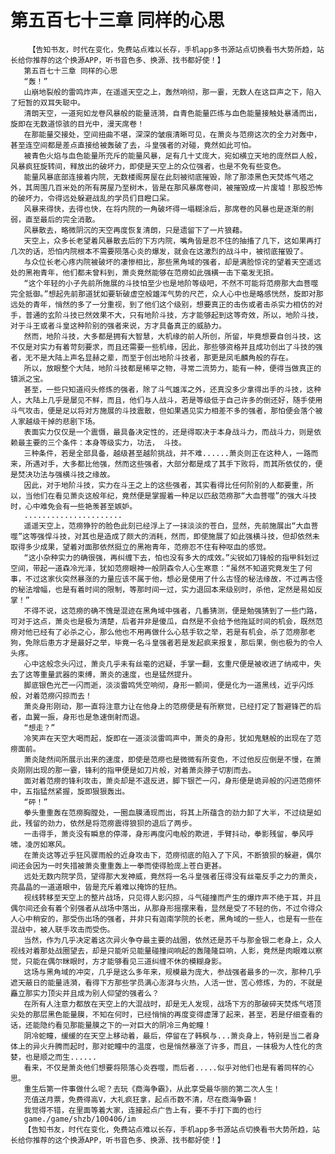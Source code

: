 # 第五百七十三章 同样的心思
        【告知书友，时代在变化，免费站点难以长存，手机app多书源站点切换看书大势所趋，站长给你推荐的这个换源APP，听书音色多、换源、找书都好使！】
       第五百七十三章 同样的心思
       “轰！”
       山崩地裂般的雷鸣炸声，在遥遥天空之上，轰然响彻，那一霎，无数人在这巨声之下，陷入了短暂的双耳失聪中。
       清朗天空，一道宛如龙卷风暴般的能量涟漪，自青色能量匹练与血色能量接触处暴涌而出，旋即在无数道惊骇的目光中，漫天席卷！
       在那能量交接处，空间扭曲不堪，深深的皱痕清晰可见，在萧炎与范痨这次的全力对轰中，甚至连空间都是差点直接给被轰破了去，斗皇强者的对碰，竟然如此可怕。
       被青色火焰与血色能量所充斥的能量风暴，足有几十丈庞大，宛如横立天地的庞然巨人般，风暴疯狂旋转间，释放出的破坏力，即使是天空上的众位强者，也是不免有些变色。
       能量风暴底部连接着内院，无数楼阁房屋在此刻被彻底摧毁，除了那漆黑色天焚炼气塔之外，其周围几百米处的所有房屋乃至树木，皆是在那风暴席卷间，被摧毁成一片废墟！那股恐怖的破坏力，令得远处躲避战乱的学员们目瞪口呆。
       风暴来得快，去得也快，在将内院的一角破坏得一塌糊涂后，那席卷的风暴也是逐渐的削弱，直至最后的完全消散。
       风暴散去，略微阴沉的天空再度恢复清朗，只是遗留下了一片狼藉。
       天空上，众多长老望着风暴散去后的下方内院，嘴角皆是忍不住的抽搐了几下，这如果再打几次的话，恐怕内院根本不需要陨落心炎的爆发，就会在这激烈的战斗中，被彻底摧毁了。
       与众位长老心疼内院被破坏的凄惨相比，那些黑角域的强者，却是满脸惊诧的望着天空遥远处的黑袍青年，他们都未曾料到，萧炎竟然能够在范痨如此强横一击下毫发无损。
       “这个年轻的小子先前所施展的斗技怕至少也是地阶等级吧，不然不可能将范痨那大血菩噬完全抵御。”想起先前那道犹如要斩破虚空般雄浑气势的尺芒，众人心中也是略感恍然，旋即对那远处的青年，悄然的多了一分重视，到了他们这个级别，想要真正的击伤或者击杀实力相仿的对手，普通的玄阶斗技已然效果不大，只有地阶斗技，方才能够起到这等奇效，所以，地阶斗技，对于斗王或者斗皇这种阶别的强者来说，方才具备真正的威胁力。
       然而，地阶斗技，大多都是拥有大智慧，大机缘的前人所创，所留，毕竟想要自创斗技，这不仅是对实力有着苛刻要求，而且还需要一些机缘，因此，那些够资格并且成功创出了斗技的强者，无不是大陆上声名显赫之辈，而至于创出地阶斗技者，那更是凤毛麟角般的存在。
       所以，放眼整个大陆，地阶斗技都是稀罕之物，寻常二流势力，能有一种，便得当做真正的镇派之宝。
       甚至，一些只知道闷头修炼的强者，除了斗气雄浑之外，还真没多少拿得出手的斗技，这种人，大陆上几乎是屡见不鲜，而且，他们与人战斗，若是等级低于自己许多的倒还好，随手使用斗气攻击，便是足以将对方施展的斗技震散，但如果遇见实力相差不多的强者，那怕便会落个被人家越级干掉的悲剧下场。
       表面实力仅仅是一个震慑，最具备决定性的，还是得取决于本身战斗力，而战斗力，则是依赖最主要的三个条件：本身等级实力，功法， 斗技。
       三种条件，若是全部具备，越级甚至越阶挑战，并不难......萧炎则正在这种人，一路而来，所遇对手，大多都比他强，然而这些强者，大部分都是成了其手下败将，而其所依仗的，便是焚决功法与强横斗技之缘故。
       因此，对于地阶斗技，实力在斗王之上的这些强者，其实看得比任何阶别的人都要重，所以，当他们在看见萧炎这般年纪，竟然便是掌握着一种足以匹敌范痨那“大血菩噬”的强大斗技时，心中难免会有一些艳羡甚至嫉妒。
       ......................
       遥遥天空上，范痨狰狞的脸色此刻已经浮上了一抹淡淡的苍白，显然，先前施展出“大血菩噬”这等强悍斗技，对其也是造成了颇大的消耗，然而，即使施展了如此强横斗技，但却依然未取得多少成果，望着对面那依然挺立的黑袍青年，范痨忍不住有种呕血的感觉。
       “这小杂种实力的确很强，再纠缠下去，怕也没有多大的成效。”尖锐如刀锋般的指甲斜划过空间，带起一道森冷光泽，犹如范痨眼神一般阴森令人心生寒意：“虽然不知道究竟发生了何事，不过这家伙突然暴涨的力量应该不属于他，想必是使用了什么古怪的秘法缘故，不过再古怪的秘法增幅，也是有着时间的限制，等那时间一过，实力退回本来级别时，杀他，定然是易如反掌！”
       不得不说，这范痨的确不愧是混迹在黑角域中强者，几番猜测，便是勉强猜到了一些门路，可对于这点，萧炎也是极为清楚，后者并非是傻瓜，自然是不会给予他拖延时间的机会，既然范痨对他已经有了必杀之心，那么他也不用再做什么心慈手软之举，若是有机会，杀了范痨那老狗，免除后患方才是最好之举，毕竟一名斗皇强者若是发起疯来报复，那后果，倒也极为的令人头疼。
       心中这般念头闪过，萧炎几乎未有丝毫的迟疑，手掌一翻，玄重尺便是被收进了纳戒中，失去了这等重量武器的束缚，萧炎的速度，也是猛然提升。
       脚底银色光芒一闪而逝，淡淡雷鸣凭空响彻，身形一颤间，便是化为一道黑线，近乎闪烁般，对着范痨闪掠而去！
       萧炎身形刚动，那一直将注意力让在他身上的范痨便是有所察觉，已经打定了暂避锋芒的后者，血翼一振，身形也是急速倒射而退。
       “想走？”
       冷笑声在天空大喝而起，旋即在一道淡淡雷鸣声中，萧炎的身形，犹如鬼魅般的出现在了范痨面前。
       萧炎陡然间所展示出来的速度，即使是范痨也是微微有所变色，不过他反应倒是不慢，在萧炎刚刚出现的那一霎，锋利的指甲便是如刀片般，对着萧炎脖子切割而去。
       面对着范痨的锋利攻击，萧炎却是不退反进，脚下银芒一闪，身形便是诡异般的闪进范痨怀中，五指猛然紧握，旋即狠狠轰出。
       “砰！”
       拳头重重轰在范痨胸膛处，一圈血膜涌现而出，将其上所蕴含的劲力卸了大半，不过绕是如此，残留的劲力，依然是将范痨震得狼狈的退后了两步。
       一击得手，萧炎没有瞬息的停滞，身形再度闪电般的欺进，手臂抖动，拳影残留，拳风呼啸，凌厉如寒风。
       在萧炎这等近乎狂风骤雨般的近身攻击下，范痨彻底的陷入了下风，不断狼狈的躲避，偶尔间还会因为一时失措被萧炎重重轰上一拳而使得脸庞上苍白更甚。
       远处无数内院学员，望得那大发神威，竟然将一名斗皇强者压得没有丝毫反手之力的萧炎，亮晶晶的一道道眼中，皆是充斥着难以掩饰的狂热。
       视线转移至天空上的整片战场，只见得人影闪掠，斗气碰撞而产生的爆炸声不绝于耳，并且偶尔间还会有着个别强者从战场中落出，从那身形摇摆来看，显然是受了不轻的伤，不过令得众人心中稍安的，那受伤出场的强者，并非只有迦南学院的长老，黑角域的一些人，也是有一些在混战中，被人联手攻击而受伤。
       当然，作为几乎决定着这次异火争夺最主要的战圈，依然还是苏千与那金银二老身上，众人视线对着那处战圈望去，却是只能听见能量碰撞间响起的轰隆隆巨响，人影，竟然是肉眼难以察觉，只能在偶尔眯眼时，方才能够看见三道纠缠不休的模糊身影。
       这场与黑角域的冲突，几乎是这么多年来，规模最为庞大，参战强者最多的一次，那种几乎遮天蔽日的能量涟漪，看得下方那些学员满心澎湃与火热，人活一世，苦心修炼，为的，不就是矗立那实力顶尖并且成为别人仰望的强者么？
       在所有人注意力都放在天空上的大混战时，却是无人发现，战场下方的那破碎天焚炼气塔顶尖处的那层黑色能量膜，不知在何时，已经悄悄的再度变得虚薄了起来，甚至，若是仔细查看的话，还能隐约看见那能量膜之下的一对巨大的阴冷三角蛇瞳！
       阴冷蛇瞳，缓缓的在天空上移动着，最后，停留在了韩枫与...萧炎身上，特别是当二者身体上的异火升腾而起时，那对蛇瞳中的温度，也是悄然暴涨了许多，而且，一抹极为人性化的贪婪，也是顺之而生......
       看来，不仅是萧炎他们想要将陨落心炎吞噬，而后者.....似乎对他们也是有着同样的心思。
       重生后第一件事做什么呢？去玩《商海争霸》，从此享受最华丽的第二次人生！
       充值送月票，免费得高V，大礼疯狂拿，起点币数不清，尽在商海争霸！
       我觉得不错，在里面等着大家，连接起点广告上有，要不手打下面的也行
       game./game/shzb/100406/im
       【告知书友，时代在变化，免费站点难以长存，手机app多书源站点切换看书大势所趋，站长给你推荐的这个换源APP，听书音色多、换源、找书都好使！】